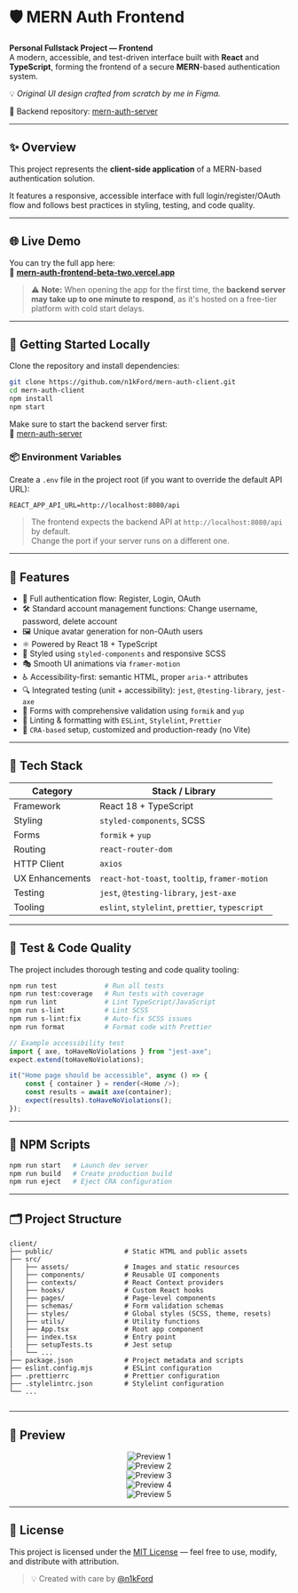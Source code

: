 # 🛡️ MERN Auth Frontend

**Personal Fullstack Project — Frontend**  
A modern, accessible, and test-driven interface built with **React** and **TypeScript**, forming the frontend of a secure **MERN**-based authentication system.

💡 _Original UI design crafted from scratch by me in Figma._

🔗 Backend repository: [mern-auth-server](https://github.com/n1kFord/mern-auth-server)

---

## ✨ Overview

This project represents the **client-side application** of a MERN-based authentication solution.

It features a responsive, accessible interface with full login/register/OAuth flow and follows best practices in styling, testing, and code quality.

---

## 🌐 Live Demo

You can try the full app here:  
🔗 **[mern-auth-frontend-beta-two.vercel.app](https://mern-auth-frontend-beta-two.vercel.app)**

> ⚠️ **Note:** When opening the app for the first time, the **backend server may take up to one minute to respond**, as it's hosted on a free-tier platform with cold start delays.

---

## 🏁 Getting Started Locally

Clone the repository and install dependencies:

```bash
git clone https://github.com/n1kFord/mern-auth-client.git
cd mern-auth-client
npm install
npm start
```

Make sure to start the backend server first:  
🔗 [mern-auth-server](https://github.com/n1kFord/mern-auth-server)

### 📦 Environment Variables

Create a `.env` file in the project root (if you want to override the default API URL):

```env
REACT_APP_API_URL=http://localhost:8080/api
```

> The frontend expects the backend API at `http://localhost:8080/api` by default.  
> Change the port if your server runs on a different one.

---

## 🚀 Features

-   🔐 Full authentication flow: Register, Login, OAuth
-   🛠️ Standard account management functions: Change username, password, delete account
-   🖼️ Unique avatar generation for non-OAuth users
-   ⚛️ Powered by React 18 + TypeScript
-   💅 Styled using `styled-components` and responsive SCSS
-   🎭 Smooth UI animations via `framer-motion`
-   ♿ Accessibility-first: semantic HTML, proper `aria-*` attributes
-   🔍 Integrated testing (unit + accessibility): `jest`, `@testing-library`, `jest-axe`
-   📝 Forms with comprehensive validation using `formik` and `yup`
-   🎯 Linting & formatting with `ESLint`, `Stylelint`, `Prettier`
-   🧰 `CRA-based` setup, customized and production-ready (no Vite)

---

## 🧱 Tech Stack

| Category        | Stack / Library                                 |
| --------------- | ----------------------------------------------- |
| Framework       | React 18 + TypeScript                           |
| Styling         | `styled-components`, SCSS                       |
| Forms           | `formik` + `yup`                                |
| Routing         | `react-router-dom`                              |
| HTTP Client     | `axios`                                         |
| UX Enhancements | `react-hot-toast`, `tooltip`, `framer-motion`   |
| Testing         | `jest`, `@testing-library`, `jest-axe`          |
| Tooling         | `eslint`, `stylelint`, `prettier`, `typescript` |

---

## 🧪 Test & Code Quality

The project includes thorough testing and code quality tooling:

```bash
npm run test            # Run all tests
npm run test:coverage   # Run tests with coverage
npm run lint            # Lint TypeScript/JavaScript
npm run s-lint          # Lint SCSS
npm run s-lint:fix      # Auto-fix SCSS issues
npm run format          # Format code with Prettier
```

```javascript
// Example accessibility test
import { axe, toHaveNoViolations } from "jest-axe";
expect.extend(toHaveNoViolations);

it("Home page should be accessible", async () => {
    const { container } = render(<Home />);
    const results = await axe(container);
    expect(results).toHaveNoViolations();
});
```

---

## 📁 NPM Scripts

```bash
npm run start   # Launch dev server
npm run build   # Create production build
npm run eject   # Eject CRA configuration
```

---

## 🗂️ Project Structure

```
client/
├── public/                  # Static HTML and public assets
├── src/
│   ├── assets/              # Images and static resources
│   ├── components/          # Reusable UI components
│   ├── contexts/            # React Context providers
│   ├── hooks/               # Custom React hooks
│   ├── pages/               # Page-level components
│   ├── schemas/             # Form validation schemas
│   ├── styles/              # Global styles (SCSS, theme, resets)
│   ├── utils/               # Utility functions
│   ├── App.tsx              # Root app component
│   ├── index.tsx            # Entry point
│   ├── setupTests.ts        # Jest setup
|   └── ...
├── package.json             # Project metadata and scripts
├── eslint.config.mjs        # ESLint configuration
├── .prettierrc              # Prettier configuration
├── .stylelintrc.json        # Stylelint configuration
└── ...


```

---

## 📸 Preview

<p align="center">
  <img src="https://i.imgur.com/P346sC0.jpeg" alt="Preview 1" />
  <br />
  <img src="https://i.imgur.com/bjQbvQY.png" alt="Preview 2" />
  <br />
  <img src="https://i.imgur.com/9fXLtHc.png" alt="Preview 3" />
  <br />
  <img src="https://i.imgur.com/mLd66SR.png" alt="Preview 4" />
  <br />
  <img src="https://i.imgur.com/eHZeSwB.png" alt="Preview 5" />
</p>

---

## 📄 License

This project is licensed under the [MIT License](./LICENSE) — feel free to use, modify, and distribute with attribution.

> 💡 Created with care by [@n1kFord](https://github.com/n1kFord)
